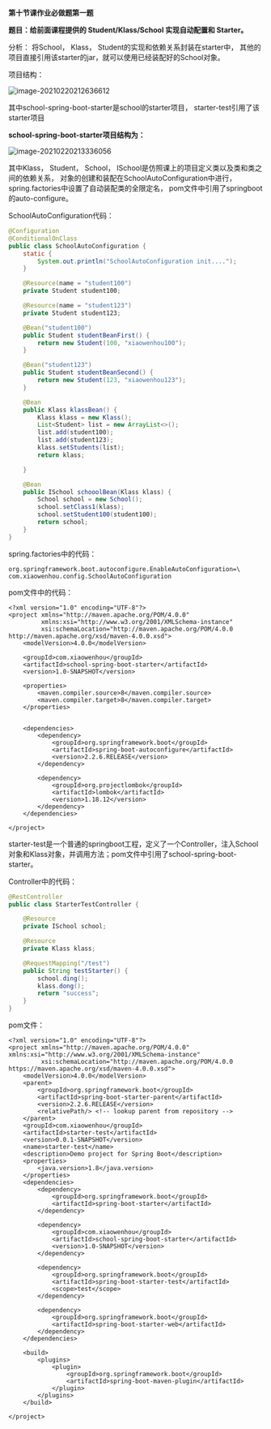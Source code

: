 **第十节课作业必做题第一题**

**题目：给前面课程提供的 Student/Klass/School 实现自动配置和 Starter。**

分析： 将School， Klass， Student的实现和依赖关系封装在starter中， 其他的项目直接引用该starter的jar，就可以使用已经装配好的School对象。

项目结构：

![image-20210220212636612](C:\Users\xiaowenhou\AppData\Roaming\Typora\typora-user-images\image-20210220212636612.png)

其中school-spring-boot-starter是school的starter项目， starter-test引用了该starter项目

**school-spring-boot-starter项目结构为：**

![image-20210220213336056](C:\Users\xiaowenhou\AppData\Roaming\Typora\typora-user-images\image-20210220213336056.png)

其中Klass， Student， School， ISchool是仿照课上的项目定义类以及类和类之间的依赖关系， 对象的创建和装配在SchoolAutoConfiguration中进行，spring.factories中设置了自动装配类的全限定名， pom文件中引用了springboot的auto-configure。

SchoolAutoConfiguration代码：

```java
@Configuration
@ConditionalOnClass
public class SchoolAutoConfiguration {
    static {
        System.out.println("SchoolAutoConfiguration init....");
    }

    @Resource(name = "student100")
    private Student student100;

    @Resource(name = "student123")
    private Student student123;

    @Bean("student100")
    public Student studentBeanFirst() {
        return new Student(100, "xiaowenhou100");
    }

    @Bean("student123")
    public Student studentBeanSecond() {
        return new Student(123, "xiaowenhou123");
    }

    @Bean
    public Klass klassBean() {
        Klass klass = new Klass();
        List<Student> list = new ArrayList<>();
        list.add(student100);
        list.add(student123);
        klass.setStudents(list);
        return klass;

    }

    @Bean
    public ISchool schooolBean(Klass klass) {
        School school = new School();
        school.setClass1(klass);
        school.setStudent100(student100);
        return school;
    }
}
```

spring.factories中的代码：

```properties
org.springframework.boot.autoconfigure.EnableAutoConfiguration=\
com.xiaowenhou.config.SchoolAutoConfiguration
```

pom文件中的代码：

```pom
<?xml version="1.0" encoding="UTF-8"?>
<project xmlns="http://maven.apache.org/POM/4.0.0"
         xmlns:xsi="http://www.w3.org/2001/XMLSchema-instance"
         xsi:schemaLocation="http://maven.apache.org/POM/4.0.0 http://maven.apache.org/xsd/maven-4.0.0.xsd">
    <modelVersion>4.0.0</modelVersion>

    <groupId>com.xiaowenhou</groupId>
    <artifactId>school-spring-boot-starter</artifactId>
    <version>1.0-SNAPSHOT</version>

    <properties>
        <maven.compiler.source>8</maven.compiler.source>
        <maven.compiler.target>8</maven.compiler.target>
    </properties>


    <dependencies>
        <dependency>
            <groupId>org.springframework.boot</groupId>
            <artifactId>spring-boot-autoconfigure</artifactId>
            <version>2.2.6.RELEASE</version>
        </dependency>

        <dependency>
            <groupId>org.projectlombok</groupId>
            <artifactId>lombok</artifactId>
            <version>1.18.12</version>
        </dependency>
    </dependencies>

</project>
```

starter-test是一个普通的springboot工程，定义了一个Controller，注入School对象和Klass对象，并调用方法；pom文件中引用了school-spring-boot-starter。

Controller中的代码：

```java
@RestController
public class StarterTestController {

    @Resource
    private ISchool school;

    @Resource
    private Klass klass;

    @RequestMapping("/test")
    public String testStarter() {
        school.ding();
        klass.dong();
        return "success";
    }
}
```

pom文件：

```
<?xml version="1.0" encoding="UTF-8"?>
<project xmlns="http://maven.apache.org/POM/4.0.0" xmlns:xsi="http://www.w3.org/2001/XMLSchema-instance"
         xsi:schemaLocation="http://maven.apache.org/POM/4.0.0 https://maven.apache.org/xsd/maven-4.0.0.xsd">
    <modelVersion>4.0.0</modelVersion>
    <parent>
        <groupId>org.springframework.boot</groupId>
        <artifactId>spring-boot-starter-parent</artifactId>
        <version>2.2.6.RELEASE</version>
        <relativePath/> <!-- lookup parent from repository -->
    </parent>
    <groupId>com.xiaowenhou</groupId>
    <artifactId>starter-test</artifactId>
    <version>0.0.1-SNAPSHOT</version>
    <name>starter-test</name>
    <description>Demo project for Spring Boot</description>
    <properties>
        <java.version>1.8</java.version>
    </properties>
    <dependencies>
        <dependency>
            <groupId>org.springframework.boot</groupId>
            <artifactId>spring-boot-starter</artifactId>
        </dependency>

        <dependency>
            <groupId>com.xiaowenhou</groupId>
            <artifactId>school-spring-boot-starter</artifactId>
            <version>1.0-SNAPSHOT</version>
        </dependency>

        <dependency>
            <groupId>org.springframework.boot</groupId>
            <artifactId>spring-boot-starter-test</artifactId>
            <scope>test</scope>
        </dependency>

        <dependency>
            <groupId>org.springframework.boot</groupId>
            <artifactId>spring-boot-starter-web</artifactId>
        </dependency>
    </dependencies>

    <build>
        <plugins>
            <plugin>
                <groupId>org.springframework.boot</groupId>
                <artifactId>spring-boot-maven-plugin</artifactId>
            </plugin>
        </plugins>
    </build>

</project>
```
